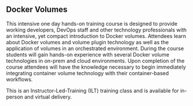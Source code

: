## Docker Volumes

This intensive one day hands-on training course is designed to provide working developers, DevOps staff and other technology professionals with an intensive, yet compact introduction to Docker volumes. Attendees learn about Docker volumes and volume plugin technology as well as the application of volumes in an orchestrated environment. During the course students will gain hands-on experience with several Docker volume technologies in on-prem and cloud environments. Upon completion of the course attendees will have the knowledge necessary to begin immediately integrating container volume technology with their container-based workflows.

This is an Instructor-Led-Training (ILT) training class and is available for in-person and virtual delivery.
